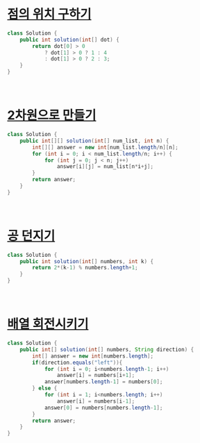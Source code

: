# [점의 위치 구하기](https://school.programmers.co.kr/learn/courses/30/lessons/120841)

```java
class Solution {
    public int solution(int[] dot) {
        return dot[0] > 0 
            ? dot[1] > 0 ? 1 : 4 
            : dot[1] > 0 ? 2 : 3;
    }
}
```

<br>

# [2차원으로 만들기](https://school.programmers.co.kr/learn/courses/30/lessons/120842)

```java
class Solution {
    public int[][] solution(int[] num_list, int n) {
        int[][] answer = new int[num_list.length/n][n];
        for (int i = 0; i < num_list.length/n; i++) {
            for (int j = 0; j < n; j++)
                answer[i][j] = num_list[n*i+j];
        }
        return answer;
    }
}
```

<br>

# [공 던지기](https://school.programmers.co.kr/learn/courses/30/lessons/120843)

```java
class Solution {
    public int solution(int[] numbers, int k) {
        return 2*(k-1) % numbers.length+1;
    }
}
```
<br>

# [배열 회전시키기](https://school.programmers.co.kr/learn/courses/30/lessons/120844)


```java
class Solution {
    public int[] solution(int[] numbers, String direction) {
        int[] answer = new int[numbers.length];
        if(direction.equals("left")){
            for (int i = 0; i<numbers.length-1; i++)
                answer[i] = numbers[i+1];
            answer[numbers.length-1] = numbers[0];
        } else {
            for (int i = 1; i<numbers.length; i++)
                answer[i] = numbers[i-1];
            answer[0] = numbers[numbers.length-1];
        }
        return answer;
    }
}
```



